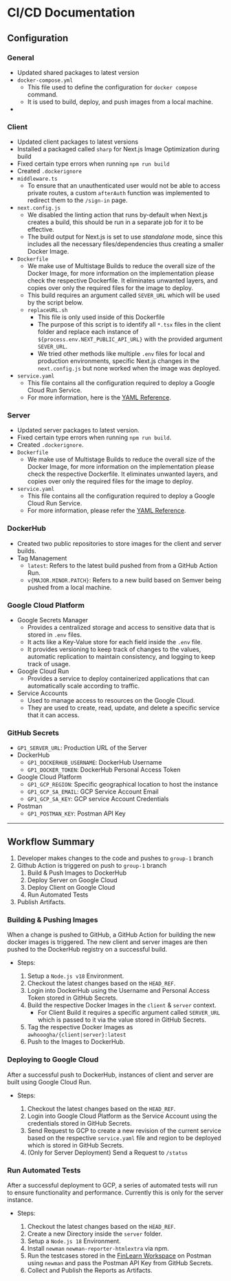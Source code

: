 # CI/CD Documentation

## Configuration

### General

- Updated shared packages to latest version
- `docker-compose.yml`
  - This file used to define the configuration for `docker compose` command.
  - It is used to build, deploy, and push images from a local machine.
-

### Client

- Updated client packages to latest versions
- Installed a packaged called `sharp` for Next.js Image Optimization during build
- Fixed certain type errors when running `npm run build`
- Created `.dockerignore`
- `middleware.ts`
  - To ensure that an unauthenticated user would not be able to access private routes, a custom `afterAuth` function was implemented to redirect them to the `/sign-in` page.
- `next.config.js`
  - We disabled the linting action that runs by-default when Next.js creates a build, this should be run in a separate job for it to be effective.
  - The build output for Next.js is set to use *standalone* mode, since this includes all the necessary files/dependencies thus creating a smaller Docker Image.
- `Dockerfile`
  - We make use of Multistage Builds to reduce the overall size of the Docker Image, for more information on the implementation please check the respective Dockerfile. It eliminates unwanted layers, and copies over only the required files for the image to deploy.
  - This build requires an argument called `SEVER_URL` which will be used by the script below.
  - `replaceURL.sh`
    - This file is only used inside of this Dockerfile
    - The purpose of this script is to identify all `*.tsx` files in the client folder and replace each instance of `${process.env.NEXT_PUBLIC_API_URL}` with the provided argument `SEVER_URL`.
    - We tried other methods like multiple `.env` files for local and production environments, specific Next.js changes in the `next.config.js` but none worked when the image was deployed.
- `service.yaml`
  - This file contains all the configuration required to deploy a Google Cloud Run Service.
  - For more information, here is the [YAML Reference](https://cloud.google.com/run/docs/reference/yaml/v1).

### Server

- Updated server packages to latest version.
- Fixed certain type errors when running `npm run build`.
- Created `.dockerignore`.
- `Dockerfile`
  - We make use of Multistage Builds to reduce the overall size of the Docker Image, for more information on the implementation please check the respective Dockerfile. It eliminates unwanted layers, and copies over only the required files for the image to deploy.
- `service.yaml`
  - This file contains all the configuration required to deploy a Google Cloud Run Service.
  - For more information, please refer the [YAML Reference](https://cloud.google.com/run/docs/reference/yaml/v1).

### DockerHub

- Created two public repositories to store images for the client and server builds.
- Tag Management
  - `latest`: Refers to the latest build pushed from from a GitHub Action Run.
  - `v{MAJOR.MINOR.PATCH}`: Refers to a new build based on Semver being pushed from a local machine.

### Google Cloud Platform

- Google Secrets Manager
  - Provides a centralized storage and access to sensitive data that is stored in `.env` files.
  - It acts like a Key-Value store for each field inside the `.env` file.
  - It provides versioning to keep track of changes to the values, automatic replication to maintain consistency, and logging to keep track of usage.
- Google Cloud Run
  - Provides a service to deploy containerized applications that can automatically scale according to traffic.
- Service Accounts
  - Used to manage access to resources on the Google Cloud.
  - They are used to create, read, update, and delete a specific service that it can access.

### GitHub Secrets

- `GP1_SERVER_URL`: Production URL of the Server
- DockerHub
  - `GP1_DOCKERHUB_USERNAME`: DockerHub Username
  - `GP1_DOCKER_TOKEN`: DockerHub Personal Access Token
- Google Cloud Platform
  - `GP1_GCP_REGION`: Specific geographical location to host the instance
  - `GP1_GCP_SA_EMAIL`: GCP Service Account Email
  - `GP1_GCP_SA_KEY`: GCP service Account Credentials
- Postman
  - `GP1_POSTMAN_KEY`: Postman API Key

---

## Workflow Summary

1. Developer makes changes to the code and pushes to `group-1` branch
2. Github Action is triggered on push to `group-1` branch
    1. Build & Push Images to DockerHub
    2. Deploy Server on Google Cloud
    3. Deploy Client on Google Cloud
    4. Run Automated Tests
3. Publish Artifacts.

### Building & Pushing Images

When a change is pushed to GitHub, a GitHub Action for building the new docker images is triggered. The new client and server images are then pushed to the DockerHub registry on a successful build.

- Steps:

    1. Setup a `Node.js v18` Environment.
    2. Checkout the latest changes based on the `HEAD_REF`.
    3. Login into DockerHub using the Username and Personal Access Token stored in GitHub Secrets.
    4. Build the respective Docker Images in the `client` & `server` context.
        - For Client Build it requires a specific argument called `SERVER_URL` which is passed to it via the value stored in GitHub Secrets.
    5. Tag the respective Docker Images as `awhooogha/{client|server}:latest`
    6. Push to the Images to DockerHub.

### Deploying to Google Cloud

After a successful push to DockerHub, instances of client and server are built using Google Cloud Run.

- Steps:

    1. Checkout the latest changes based on the `HEAD_REF`.
    2. Login into Google Cloud Platform as the Service Account using the credentials stored in GitHub Secrets.
    3. Send Request to GCP to create a new revision of the current service
    based on the respective `service.yaml` file and region to be deployed which is stored in GitHub Secrets.
    4. (Only for Server Deployment) Send a Request to `/status`

### Run Automated Tests

After a successful deployment to GCP, a series of automated tests will run to ensure functionality and performance. Currently this is only for the server instance.

- Steps:

    1. Checkout the latest changes based on the `HEAD_REF`.
    2. Create a new Directory inside the `server` folder.
    3. Setup a `Node.js 18` Environment.
    4. Install `newman` `newman-reporter-htmlextra` via npm.
    5. Run the testcases stored in the [FinLearn Workspace](https://www.postman.com/cscc01-finlearn/workspace/finlearn/overview) on Postman using `newman` and pass the Postman API Key from GitHub Secrets.
    6. Collect and Publish the Reports as Artifacts.
